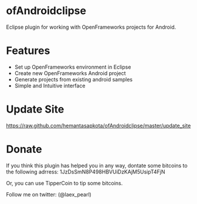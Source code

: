 ofAndroidclipse
================
Eclipse plugin for working with OpenFrameworks projects for Android.

Features
========
* Set up OpenFrameworks environment in Eclipse
* Create new OpenFrameworks Android project
* Generate projects from existing android samples
* Simple and Intuitive interface

Update Site
===========
https://raw.github.com/hemantasapkota/ofAndroidclipse/master/update_site

Donate
======
If you think this plugin has helped you in any way, dontate some bitcoins to the following adrress:
1JzDsSmN8P498HBVUiDzKAjM5UsipT4FjN

Or, you can use TipperCoin to tip some bitcoins.

Follow me on twitter: (@laex_pearl)
